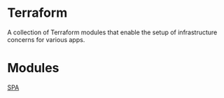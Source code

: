 # Terraform
A collection of Terraform modules that enable the setup of infrastructure concerns for various apps.

# Modules
[SPA](/spa/README.md)